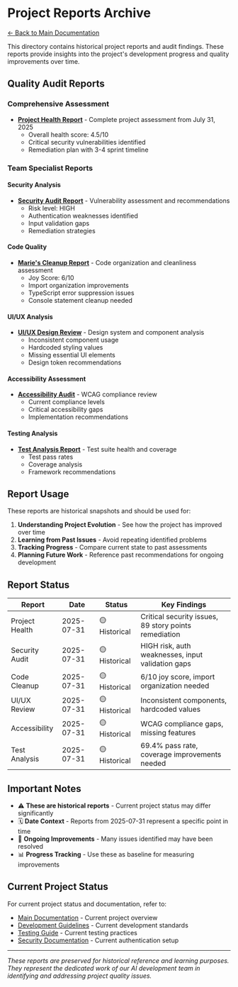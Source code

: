 # Project Reports Archive

[← Back to Main Documentation](../../README.md)

This directory contains historical project reports and audit findings. These reports provide insights into the project's development progress and quality improvements over time.

## Quality Audit Reports

### Comprehensive Assessment
- **[Project Health Report](./TIRES-KICKED.md)** - Complete project assessment from July 31, 2025
  - Overall health score: 4.5/10
  - Critical security vulnerabilities identified
  - Remediation plan with 3-4 sprint timeline

### Team Specialist Reports

#### Security Analysis
- **[Security Audit Report](./SECURITY-AUDIT.md)** - Vulnerability assessment and recommendations
  - Risk level: HIGH
  - Authentication weaknesses identified
  - Input validation gaps
  - Remediation strategies

#### Code Quality
- **[Marie's Cleanup Report](./MARIE-CLEANUP-REPORT.md)** - Code organization and cleanliness assessment
  - Joy Score: 6/10
  - Import organization improvements
  - TypeScript error suppression issues
  - Console statement cleanup needed

#### UI/UX Analysis
- **[UI/UX Design Review](./UI-UX-REVIEW.md)** - Design system and component analysis
  - Inconsistent component usage
  - Hardcoded styling values
  - Missing essential UI elements
  - Design token recommendations

#### Accessibility Assessment
- **[Accessibility Audit](./ACCESSIBILITY-AUDIT.md)** - WCAG compliance review
  - Current compliance levels
  - Critical accessibility gaps
  - Implementation recommendations

#### Testing Analysis
- **[Test Analysis Report](./TEST-ANALYSIS-REPORT.md)** - Test suite health and coverage
  - Test pass rates
  - Coverage analysis
  - Framework recommendations

## Report Usage

These reports are historical snapshots and should be used for:

1. **Understanding Project Evolution** - See how the project has improved over time
2. **Learning from Past Issues** - Avoid repeating identified problems
3. **Tracking Progress** - Compare current state to past assessments
4. **Planning Future Work** - Reference past recommendations for ongoing development

## Report Status

| Report | Date | Status | Key Findings |
|--------|------|--------|-------------|
| Project Health | 2025-07-31 | 🟡 Historical | Critical security issues, 89 story points remediation |
| Security Audit | 2025-07-31 | 🟡 Historical | HIGH risk, auth weaknesses, input validation gaps |
| Code Cleanup | 2025-07-31 | 🟡 Historical | 6/10 joy score, import organization needed |
| UI/UX Review | 2025-07-31 | 🟡 Historical | Inconsistent components, hardcoded values |
| Accessibility | 2025-07-31 | 🟡 Historical | WCAG compliance gaps, missing features |
| Test Analysis | 2025-07-31 | 🟡 Historical | 69.4% pass rate, coverage improvements needed |

## Important Notes

- ⚠️ **These are historical reports** - Current project status may differ significantly
- 🗓️ **Date Context** - Reports from 2025-07-31 represent a specific point in time
- 🔄 **Ongoing Improvements** - Many issues identified may have been resolved
- 📊 **Progress Tracking** - Use these as baseline for measuring improvements

## Current Project Status

For current project status and documentation, refer to:

- [Main Documentation](../../README.md) - Current project overview
- [Development Guidelines](../../CLAUDE.md) - Current development standards
- [Testing Guide](../TESTING.md) - Current testing practices
- [Security Documentation](../AUTH_SETUP.md) - Current authentication setup

---

*These reports are preserved for historical reference and learning purposes. They represent the dedicated work of our AI development team in identifying and addressing project quality issues.*
